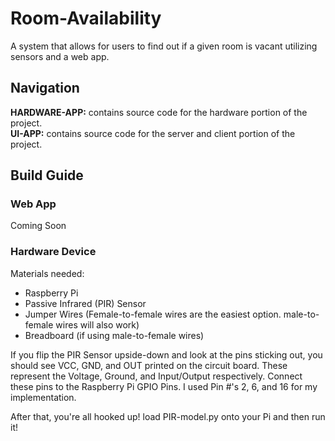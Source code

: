 # Room-Availability
A system that allows for users to find out if a given room is vacant utilizing sensors and a web app.
## Navigation
**HARDWARE-APP:** contains source code for the hardware portion of the project.   
**UI-APP:** contains source code for the server and client portion of the project.

## Build Guide    

### Web App
Coming Soon   
### Hardware Device
Materials needed: 
* Raspberry Pi 
* Passive Infrared (PIR) Sensor
* Jumper Wires (Female-to-female wires are the easiest option. male-to-female wires will also work)
* Breadboard (if using male-to-female wires)

If you flip the PIR Sensor upside-down and look at the pins sticking out, you should see VCC, GND, and OUT printed on the circuit board.
These represent the Voltage, Ground, and Input/Output respectively. Connect these pins to the Raspberry Pi GPIO Pins.
I used Pin #'s 2, 6, and 16 for my implementation.

After that, you're all hooked up! load PIR-model.py onto your Pi and then run it!
